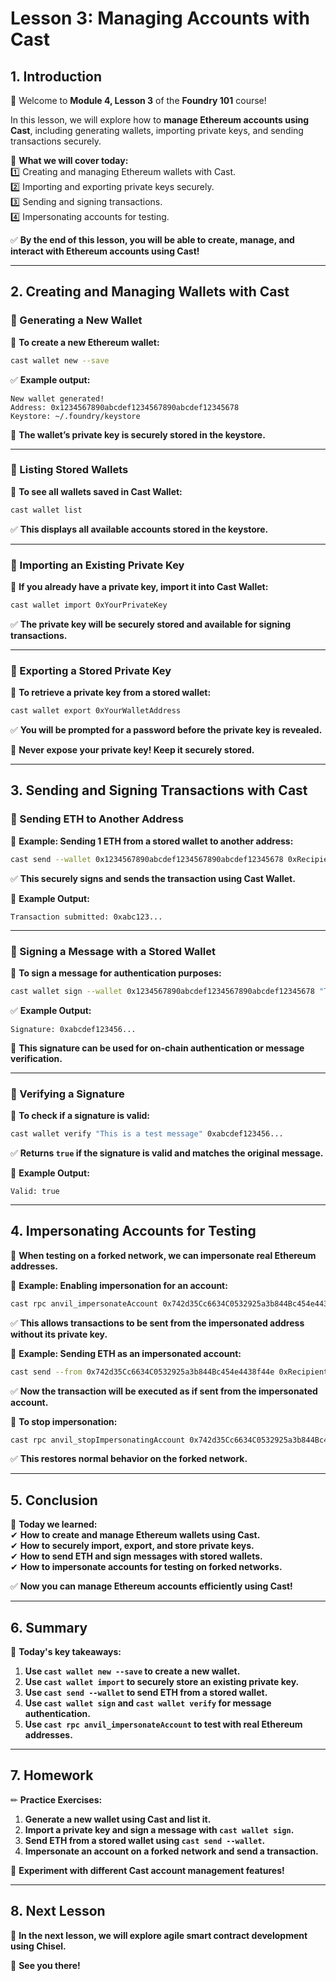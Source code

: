 # **Lesson 3: Managing Accounts with Cast**  

## **1. Introduction**  

👋 Welcome to **Module 4, Lesson 3** of the **Foundry 101** course!  

In this lesson, we will explore how to **manage Ethereum accounts using Cast**, including generating wallets, importing private keys, and sending transactions securely.  

📌 **What we will cover today:**  
1️⃣ Creating and managing Ethereum wallets with Cast.  
2️⃣ Importing and exporting private keys securely.  
3️⃣ Sending and signing transactions.  
4️⃣ Impersonating accounts for testing.  

✅ **By the end of this lesson, you will be able to create, manage, and interact with Ethereum accounts using Cast!**  

---

## **2. Creating and Managing Wallets with Cast**  

### **📌 Generating a New Wallet**  

📌 **To create a new Ethereum wallet:**  

```bash
cast wallet new --save
```

✅ **Example output:**  

```
New wallet generated!
Address: 0x1234567890abcdef1234567890abcdef12345678
Keystore: ~/.foundry/keystore
```

📌 **The wallet’s private key is securely stored in the keystore.**  

---

### **📌 Listing Stored Wallets**  

📌 **To see all wallets saved in Cast Wallet:**  

```bash
cast wallet list
```

✅ **This displays all available accounts stored in the keystore.**  

---

### **📌 Importing an Existing Private Key**  

📌 **If you already have a private key, import it into Cast Wallet:**  

```bash
cast wallet import 0xYourPrivateKey
```

✅ **The private key will be securely stored and available for signing transactions.**  

---

### **📌 Exporting a Stored Private Key**  

📌 **To retrieve a private key from a stored wallet:**  

```bash
cast wallet export 0xYourWalletAddress
```

✅ **You will be prompted for a password before the private key is revealed.**  

🚨 **Never expose your private key! Keep it securely stored.**  

---

## **3. Sending and Signing Transactions with Cast**  

### **📌 Sending ETH to Another Address**  

📌 **Example: Sending 1 ETH from a stored wallet to another address:**  

```bash
cast send --wallet 0x1234567890abcdef1234567890abcdef12345678 0xRecipientAddress --value 1ether --rpc-url http://127.0.0.1:8545
```

✅ **This securely signs and sends the transaction using Cast Wallet.**  

📌 **Example Output:**  

```
Transaction submitted: 0xabc123...
```

---

### **📌 Signing a Message with a Stored Wallet**  

📌 **To sign a message for authentication purposes:**  

```bash
cast wallet sign --wallet 0x1234567890abcdef1234567890abcdef12345678 "This is a test message"
```

✅ **Example Output:**  

```
Signature: 0xabcdef123456...
```

📌 **This signature can be used for on-chain authentication or message verification.**  

---

### **📌 Verifying a Signature**  

📌 **To check if a signature is valid:**  

```bash
cast wallet verify "This is a test message" 0xabcdef123456...
```

✅ **Returns `true` if the signature is valid and matches the original message.**  

📌 **Example Output:**  

```
Valid: true
```

---

## **4. Impersonating Accounts for Testing**  

📌 **When testing on a forked network, we can impersonate real Ethereum addresses.**  

📌 **Example: Enabling impersonation for an account:**  

```bash
cast rpc anvil_impersonateAccount 0x742d35Cc6634C0532925a3b844Bc454e4438f44e --rpc-url http://127.0.0.1:8545
```

✅ **This allows transactions to be sent from the impersonated address without its private key.**  

📌 **Example: Sending ETH as an impersonated account:**  

```bash
cast send --from 0x742d35Cc6634C0532925a3b844Bc454e4438f44e 0xRecipientAddress --value 1ether --rpc-url http://127.0.0.1:8545
```

✅ **Now the transaction will be executed as if sent from the impersonated account.**  

📌 **To stop impersonation:**  

```bash
cast rpc anvil_stopImpersonatingAccount 0x742d35Cc6634C0532925a3b844Bc454e4438f44e --rpc-url http://127.0.0.1:8545
```

✅ **This restores normal behavior on the forked network.**  

---

## **5. Conclusion**  

📌 **Today we learned:**  
✔ **How to create and manage Ethereum wallets using Cast.**  
✔ **How to securely import, export, and store private keys.**  
✔ **How to send ETH and sign messages with stored wallets.**  
✔ **How to impersonate accounts for testing on forked networks.**  

✅ **Now you can manage Ethereum accounts efficiently using Cast!**  

---

## **6. Summary**  

📌 **Today's key takeaways:**  
1. **Use `cast wallet new --save` to create a new wallet.**  
2. **Use `cast wallet import` to securely store an existing private key.**  
3. **Use `cast send --wallet` to send ETH from a stored wallet.**  
4. **Use `cast wallet sign` and `cast wallet verify` for message authentication.**  
5. **Use `cast rpc anvil_impersonateAccount` to test with real Ethereum addresses.**  

---

## **7. Homework**  

✏ **Practice Exercises:**  
1. **Generate a new wallet using Cast and list it.**  
2. **Import a private key and sign a message with `cast wallet sign`.**  
3. **Send ETH from a stored wallet using `cast send --wallet`.**  
4. **Impersonate an account on a forked network and send a transaction.**  

📌 **Experiment with different Cast account management features!**  

---

## **8. Next Lesson**  

📅 **In the next lesson, we will explore agile smart contract development using Chisel.**  

🚀 **See you there!**  